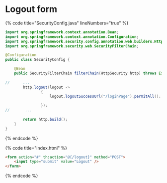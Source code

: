 # Logout form





{% code title="SecurityConfig.java" lineNumbers="true" %}
```java
import org.springframework.context.annotation.Bean;
import org.springframework.context.annotation.Configuration;
import org.springframework.security.config.annotation.web.builders.HttpSecurity;
import org.springframework.security.web.SecurityFilterChain;

@Configuration
public class SecurityConfig {

    @Bean
    public SecurityFilterChain filterChain(HttpSecurity http) throws Exception {
        
//      ...
        http.logout(logout ->
                {
                    logout.logoutSuccessUrl("/loginPage").permitAll();

                });
//       ...
                
        return http.build();
    }
}

```
{% endcode %}

{% code title="index.html" %}
```html
<form action="#" th:action="@{/logout}" method="POST">
    <input type="submit" value="Logout" />
</form>
```
{% endcode %}



